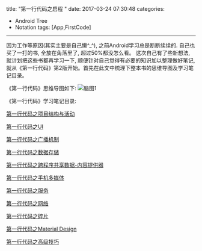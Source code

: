 title: "第一行代码之启程 "
date: 2017-03-24 07:30:48
categories:
- Android Tree
- Notation
tags: [App,FirstCode]
---
因为工作等原因(其实主要是自己懒^_^), 之前Android学习总是断断续续的. 自己也买了一打的书, 全放在角落里了, 超过50%都没怎么看。 这次自己有了些新想法, 就计划把这些书都再学习一下, 顺便针对自己觉得有必要的知识加以整理做好笔记,就从《第一行代码》第2版开始。首先在此文中梳理下整本书的思维导图及学习笔记目录。

《第一行代码》思维导图如下:
![脑图1](https://andylee-1258982386.cos.ap-chengdu.myqcloud.com/firstcode/%E7%AC%AC%E4%B8%80%E8%A1%8C%E4%BB%A3%E7%A0%81.png)

<!--more-->

《第一行代码》学习笔记目录:

[第一行代码之项目结构与活动](http://huaqianlee.github.io/2017/03/24/FirstCode/FirstCode-learning-note-project-structure-and-activity/)

[第一行代码之UI](http://huaqianlee.github.io/2017/03/25/FirstCode/firstcode-note-UI/)

[第一行代码之广播机制](http://huaqianlee.github.io/2017/03/25/FirstCode/FirstCode-Broadcast-Receiver/)

[第一行代码之数据存储](http://huaqianlee.github.io/2017/04/29/FirstCode/FirstCode-data-storage/)

[第一行代码之跨程序共享数据-内容提供器](http://huaqianlee.github.io/2017/05/03/FirstCode/FirstCode-Content-Provider/)

[第一行代码之手机多媒体](http://huaqianlee.github.io/2017/05/06/FirstCode/FirstCode-media/)

[第一行代码之服务](http://huaqianlee.github.io/2017/05/06/FirstCode/FirstCode-Service/)

[第一行代码之网络](http://huaqianlee.github.io/2017/05/09/FirstCode/FirstCode-Network/)

[第一行代码之碎片](http://huaqianlee.github.io/2017/05/10/FirstCode/FirstCode-Fragment/)

[第一行代码之Material Design](http://huaqianlee.github.io/2017/05/10/FirstCode/FirstCode-Material-Design/)

[第一行代码之高级技巧](http://huaqianlee.github.io/2017/05/13/FirstCode/FirstCode-advanced-skills/)